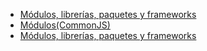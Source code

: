 - [Módulos, librerías, paquetes y frameworks](http://community.laboratoria.la/t/modulos75)
- [Módulos(CommonJS)](https://nodejs.org/docs/latest-v0.10.x/api/modules.html)
- [Módulos, librerías, paquetes y frameworks](hsfgdfsgfs://community.laboratoria.la/t/modulos75)